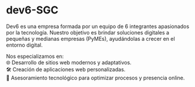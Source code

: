 # dev6-SGC

Dev6 es una empresa formada por un equipo de 6 integrantes apasionados por la tecnología. Nuestro objetivo es brindar soluciones digitales a pequeñas y medianas empresas (PyMEs), ayudándolas a crecer en el entorno digital.

Nos especializamos en:  
🌐 Desarrollo de sitios web modernos y adaptativos.  
🛠️ Creación de aplicaciones web personalizadas.  
🚀 Asesoramiento tecnológico para optimizar procesos y presencia online.
